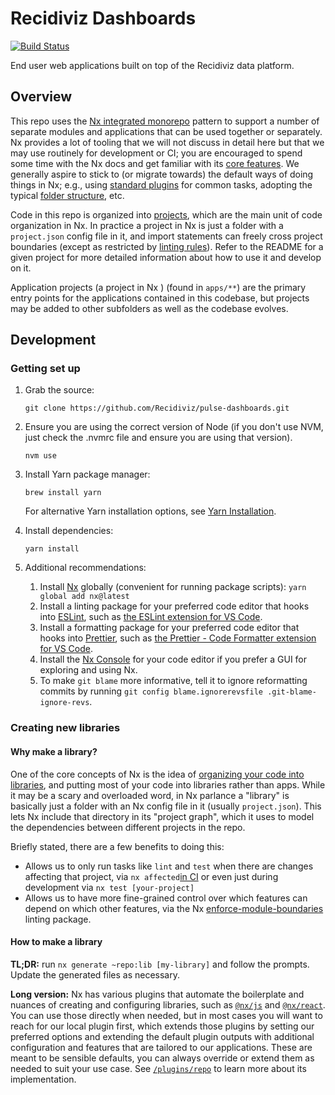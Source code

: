 # Recidiviz Dashboards

[![Build Status](https://github.com/Recidiviz/pulse-dashboards/actions/workflows/build.yml/badge.svg)](https://github.com/Recidiviz/pulse-dashboards/actions)

End user web applications built on top of the Recidiviz data platform.

## Overview

This repo uses the [Nx integrated monorepo](https://nx.dev/getting-started/tutorials/integrated-repo-tutorial) pattern to support a number of separate modules and applications that can be used together or separately. Nx provides a lot of tooling that we will not discuss in detail here but that we may use routinely for development or CI; you are encouraged to spend some time with the Nx docs and get familiar with its [core features](https://nx.dev/features). We generally aspire to stick to (or migrate towards) the default ways of doing things in Nx; e.g., using [standard plugins](https://nx.dev/concepts/nx-plugins) for common tasks, adopting the typical [folder structure](https://nx.dev/concepts/more-concepts/folder-structure), etc.

Code in this repo is organized into [projects](https://nx.dev/concepts/mental-model#mental-model), which are the main unit of code organization in Nx. In practice a project in Nx is just a folder with a `project.json` config file in it, and import statements can freely cross project boundaries (except as restricted by [linting rules](https://nx.dev/features/enforce-module-boundaries)). Refer to the README for a given project for more detailed information about how to use it and develop on it.

Application projects (a project in Nx ) (found in `apps/**`) are the primary entry points for the applications contained in this codebase, but projects may be added to other subfolders as well as the codebase evolves.

## Development

### Getting set up

1. Grab the source:

   `git clone https://github.com/Recidiviz/pulse-dashboards.git`

1. Ensure you are using the correct version of Node (if you don't use NVM, just check the .nvmrc file and ensure you are using that version).

   `nvm use`

1. Install Yarn package manager:

   `brew install yarn`

   For alternative Yarn installation options, see [Yarn Installation](https://yarnpkg.com/en/docs/install).

1. Install dependencies:

   `yarn install`

1. Additional recommendations:
   1. Install [Nx](https://nx.dev/getting-started/intro) globally (convenient for running package scripts):
      `yarn global add nx@latest`
   1. Install a linting package for your preferred code editor that hooks into [ESLint](https://eslint.org/docs/latest/), such as [the ESLint extension for VS Code](https://marketplace.visualstudio.com/items?itemName=dbaeumer.vscode-eslint).
   1. Install a formatting package for your preferred code editor that hooks into [Prettier](https://prettier.io/docs/en/), such as [the Prettier - Code Formatter extension for VS Code](https://marketplace.visualstudio.com/items?itemName=esbenp.prettier-vscode).
   1. Install the [Nx Console](https://nx.dev/features/integrate-with-editors) for your code editor if you prefer a GUI for exploring and using Nx.
   1. To make `git blame` more informative, tell it to ignore reformatting commits by running `git config blame.ignorerevsfile .git-blame-ignore-revs`.

### Creating new libraries

#### Why make a library?

One of the core concepts of Nx is the idea of [organizing your code into libraries](https://nx.dev/concepts/more-concepts/applications-and-libraries), and putting most of your code into libraries rather than apps. While it may be a scary and overloaded word, in Nx parlance a "library" is basically just a folder with an Nx config file in it (usually `project.json`). This lets Nx include that directory in its "project graph", which it uses to model the dependencies between different projects in the repo.

Briefly stated, there are a few benefits to doing this:

- Allows us to only run tasks like `lint` and `test` when there are changes affecting that project, via `nx affected`[in CI](https://nx.dev/ci/features/affected) or even just during development via `nx test [your-project]`
- Allows us to have more fine-grained control over which features can depend on which other features, via the Nx [enforce-module-boundaries](https://nx.dev/features/enforce-module-boundaries) linting package.

#### How to make a library

**TL;DR:** run `nx generate ~repo:lib [my-library]` and follow the prompts. Update the generated files as necessary.

**Long version:** Nx has various plugins that automate the boilerplate and nuances of creating and configuring libraries, such as [`@nx/js`](https://nx.dev/nx-api/js/generators/library) and [`@nx/react`](https://nx.dev/nx-api/react/generators/library). You can use those directly when needed, but in most cases you will want to reach for our local plugin first, which extends those plugins by setting our preferred options and extending the default plugin outputs with additional configuration and features that are tailored to our applications. These are meant to be sensible defaults, you can always override or extend them as needed to suit your use case. See [`/plugins/repo`](/plugins/repo) to learn more about its implementation.
